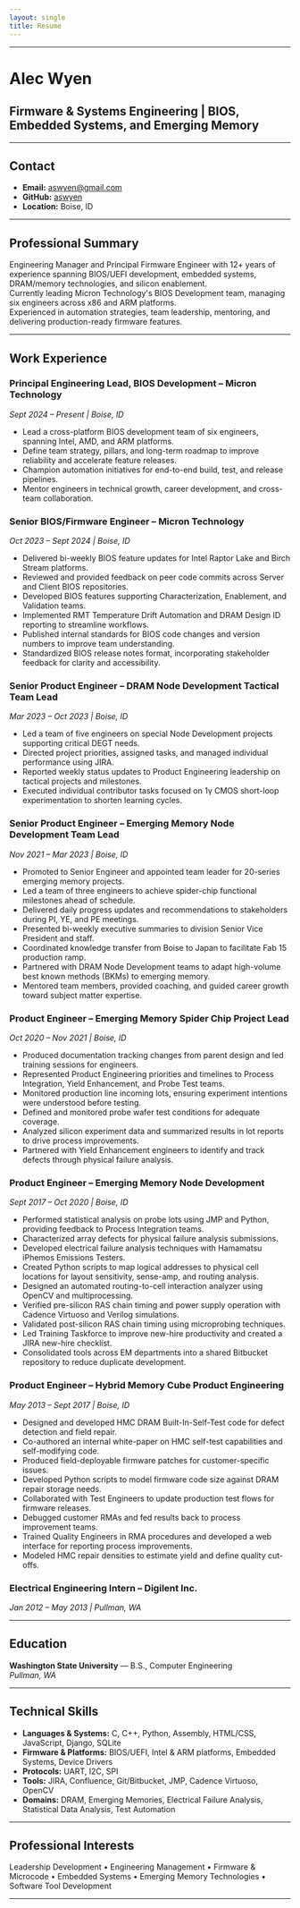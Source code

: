 ```yaml
---
layout: single
title: Resume
---
```


---
# Alec Wyen
## Firmware & Systems Engineering | BIOS, Embedded Systems, and Emerging Memory

---

## Contact

- **Email:** [aswyen@gmail.com](mailto:aswyen@gmail.com)
- **GitHub:** [aswyen](https://github.com/aswyen)
- **Location:** Boise, ID

---

## Professional Summary

Engineering Manager and Principal Firmware Engineer with 12+ years of experience spanning BIOS/UEFI development, embedded systems, DRAM/memory technologies, and silicon enablement.  
Currently leading Micron Technology's BIOS Development team, managing six engineers across x86 and ARM platforms.  
Experienced in automation strategies, team leadership, mentoring, and delivering production-ready firmware features.

---

## Work Experience

### Principal Engineering Lead, BIOS Development – Micron Technology  
*Sept 2024 – Present | Boise, ID*
- Lead a cross-platform BIOS development team of six engineers, spanning Intel, AMD, and ARM platforms.
- Define team strategy, pillars, and long-term roadmap to improve reliability and accelerate feature releases.
- Champion automation initiatives for end-to-end build, test, and release pipelines.
- Mentor engineers in technical growth, career development, and cross-team collaboration.

### Senior BIOS/Firmware Engineer – Micron Technology  
*Oct 2023 – Sept 2024 | Boise, ID*
- Delivered bi-weekly BIOS feature updates for Intel Raptor Lake and Birch Stream platforms.
- Reviewed and provided feedback on peer code commits across Server and Client BIOS repositories.
- Developed BIOS features supporting Characterization, Enablement, and Validation teams.
- Implemented RMT Temperature Drift Automation and DRAM Design ID reporting to streamline workflows.
- Published internal standards for BIOS code changes and version numbers to improve team understanding.
- Standardized BIOS release notes format, incorporating stakeholder feedback for clarity and accessibility.

### Senior Product Engineer – DRAM Node Development Tactical Team Lead  
*Mar 2023 – Oct 2023 | Boise, ID*
- Led a team of five engineers on special Node Development projects supporting critical DEGT needs.
- Directed project priorities, assigned tasks, and managed individual performance using JIRA.
- Reported weekly status updates to Product Engineering leadership on tactical projects and milestones.
- Executed individual contributor tasks focused on 1γ CMOS short-loop experimentation to shorten learning cycles.

### Senior Product Engineer – Emerging Memory Node Development Team Lead  
*Nov 2021 – Mar 2023 | Boise, ID*
- Promoted to Senior Engineer and appointed team leader for 20-series emerging memory projects.
- Led a team of three engineers to achieve spider-chip functional milestones ahead of schedule.
- Delivered daily progress updates and recommendations to stakeholders during PI, YE, and PE meetings.
- Presented bi-weekly executive summaries to division Senior Vice President and staff.
- Coordinated knowledge transfer from Boise to Japan to facilitate Fab 15 production ramp.
- Partnered with DRAM Node Development teams to adapt high-volume best known methods (BKMs) to emerging memory.
- Mentored team members, provided coaching, and guided career growth toward subject matter expertise.

### Product Engineer – Emerging Memory Spider Chip Project Lead  
*Oct 2020 – Nov 2021 | Boise, ID*
- Produced documentation tracking changes from parent design and led training sessions for engineers.
- Represented Product Engineering priorities and timelines to Process Integration, Yield Enhancement, and Probe Test teams.
- Monitored production line incoming lots, ensuring experiment intentions were understood before testing.
- Defined and monitored probe wafer test conditions for adequate coverage.
- Analyzed silicon experiment data and summarized results in lot reports to drive process improvements.
- Partnered with Yield Enhancement engineers to identify and track defects through physical failure analysis.

### Product Engineer – Emerging Memory Node Development  
*Sept 2017 – Oct 2020 | Boise, ID*
- Performed statistical analysis on probe lots using JMP and Python, providing feedback to Process Integration teams.
- Characterized array defects for physical failure analysis submissions.
- Developed electrical failure analysis techniques with Hamamatsu iPhemos Emissions Testers.
- Created Python scripts to map logical addresses to physical cell locations for layout sensitivity, sense-amp, and routing analysis.
- Designed an automated routing-to-cell interaction analyzer using OpenCV and multiprocessing.
- Verified pre-silicon RAS chain timing and power supply operation with Cadence Virtuoso and Verilog simulations.
- Validated post-silicon RAS chain timing using microprobing techniques.
- Led Training Taskforce to improve new-hire productivity and created a JIRA new-hire checklist.
- Consolidated tools across EM departments into a shared Bitbucket repository to reduce duplicate development.

### Product Engineer – Hybrid Memory Cube Product Engineering  
*May 2013 – Sept 2017 | Boise, ID*
- Designed and developed HMC DRAM Built-In-Self-Test code for defect detection and field repair.
- Co-authored an internal white-paper on HMC self-test capabilities and self-modifying code.
- Produced field-deployable firmware patches for customer-specific issues.
- Developed Python scripts to model firmware code size against DRAM repair storage needs.
- Collaborated with Test Engineers to update production test flows for firmware releases.
- Debugged customer RMAs and fed results back to process improvement teams.
- Trained Quality Engineers in RMA procedures and developed a web interface for reporting process improvements.
- Modeled HMC repair densities to estimate yield and define quality cut-offs.

### Electrical Engineering Intern – Digilent Inc.  
*Jan 2012 – May 2013 | Pullman, WA*

---

## Education

**Washington State University** — B.S., Computer Engineering  
*Pullman, WA*

---

## Technical Skills

- **Languages & Systems:** C, C++, Python, Assembly, HTML/CSS, JavaScript, Django, SQLite
- **Firmware & Platforms:** BIOS/UEFI, Intel & ARM platforms, Embedded Systems, Device Drivers
- **Protocols:** UART, I2C, SPI
- **Tools:** JIRA, Confluence, Git/Bitbucket, JMP, Cadence Virtuoso, OpenCV
- **Domains:** DRAM, Emerging Memories, Electrical Failure Analysis, Statistical Data Analysis, Test Automation

---

## Professional Interests

Leadership Development • Engineering Management • Firmware & Microcode • Embedded Systems • Emerging Memory Technologies • Software Tool Development

---
